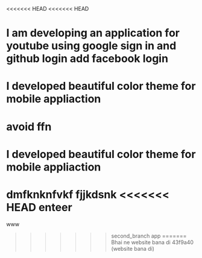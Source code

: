 <<<<<<< HEAD
<<<<<<< HEAD
# I am developing an application for youtube using google sign in and github login add facebook login
# I developed beautiful color theme for mobile appliaction
avoid ffn
=======
# I developed beautiful color theme for mobile appliaction
dmfknknfvkf
fjjkdsnk
<<<<<<< HEAD
enteer
=======
www
>>>>>>> second_branch
>>>>>>> app
=======
Bhai ne website bana di
>>>>>>> 43f9a40 (website bana di)
